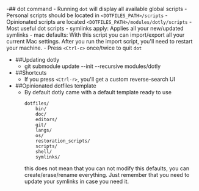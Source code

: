 -## dot command
    - Running `dot` will display all available global scripts
        - Personal scripts should be located in `<DOTFILES_PATH>/scripts`
        - Opinionated scripts are located `<DOTFILES_PATH>/modules/dotly/scripts`
    - Most useful dot scripts
        - symlinks apply: Applies all your new/updated symlinks
        - mac defaults: With this script you can import/export all your current Mac settings. After you run the import script, you'll need 
                        to restart your machine.
        - Press `<Ctrl-c>` once/twice to quit `dot`
- ##Updating dotly
   - git submodule update --init --recursive modules/dotly
- ##Shortcuts
   - If you press `<Ctrl-r>`, you'll get a custom reverse-search UI
- ##Opinionated dotfiles template
    - By default dotly came with a default template ready to use
      ```
      dotfiles/
          bin/
          doc/
          editors/
          git/
          langs/
          os/
          restoration_scripts/
          scripts/
          shell/
          symlinks/
      ```
      this does not mean that you can not modify this defaults, you can create/erase/rename everything. Just remember that you need to 
      update your symlinks in case you need it.